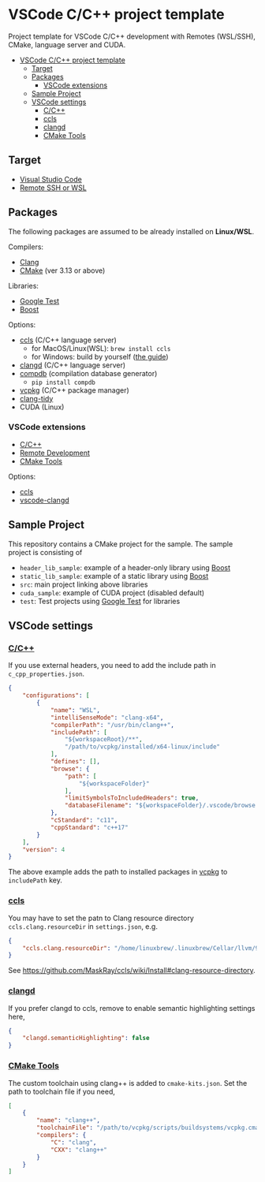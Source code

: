 # VSCode C/C++ project template

Project template for VSCode C/C++ development with Remotes (WSL/SSH), CMake, language server and CUDA.

- [VSCode C/C++ project template](#vscode-cc-project-template)
  - [Target](#target)
  - [Packages](#packages)
    - [VSCode extensions](#vscode-extensions)
  - [Sample Project](#sample-project)
  - [VSCode settings](#vscode-settings)
    - [C/C++](#cc)
    - [ccls](#ccls)
    - [clangd](#clangd)
    - [CMake Tools](#cmake-tools)

## Target

*   [Visual Studio Code](https://code.visualstudio.com)
*   [Remote SSH or WSL](https://marketplace.visualstudio.com/items?itemName=ms-vscode-remote.vscode-remote-extensionpack)

## Packages

The following packages are assumed to be already installed on **Linux/WSL**. 

Compilers:

*   [Clang](https://clang.llvm.org)
*   [CMake](https://cmake.org) (ver 3.13 or above)

Libraries:

*   [Google Test](https://github.com/google/googletest)
*   [Boost](https://www.boost.org)

Options:

*   [ccls](https://github.com/MaskRay/ccls) (C/C++ language server)
    *   for MacOS/Linux(WSL): `brew install ccls`
    *   for Windows: build by yourself ([the guide](https://cxuesong.com/archives/1067))
*   [clangd](https://clang.llvm.org/extra/clangd/) (C/C++ language server)
*   [compdb](https://github.com/Sarcasm/compdb) (compilation database generator)
    *   `pip install compdb`
*   [vcpkg](https://github.com/microsoft/vcpkg) (C/C++ package manager)
*   [clang-tidy](https://clang.llvm.org/extra/clang-tidy/)
*   CUDA (Linux)

### VSCode extensions

*   [C/C++](https://marketplace.visualstudio.com/items?itemName=ms-vscode.cpptools)
*   [Remote Development](https://marketplace.visualstudio.com/items?itemName=ms-vscode-remote.vscode-remote-extensionpack)
*   [CMake Tools](https://marketplace.visualstudio.com/items?itemName=ms-vscode.cmake-tools)

Options:

*   [ccls](https://marketplace.visualstudio.com/items?itemName=ccls-project.ccls)
*   [vscode-clangd](https://marketplace.visualstudio.com/items?itemName=llvm-vs-code-extensions.vscode-clangd)


## Sample Project

This repository contains a CMake project for the sample. The sample project is consisting of

*   `header_lib_sample`: example of a header-only library using [Boost](https://www.boost.org)
*   `static_lib_sample`: example of a static library using [Boost](https://www.boost.org)
*   `src`: main project linking above libraries
*   `cuda_sample`: example of CUDA project (disabled default)
*   `test`: Test projects using [Google Test](https://github.com/google/googletest) for libraries

## VSCode settings

### [C/C++](https://marketplace.visualstudio.com/items?itemName=ms-vscode.cpptools)

If you use external headers, you need to add the include path in `c_cpp_properties.json`.

```json
{
    "configurations": [
        {
            "name": "WSL",
            "intelliSenseMode": "clang-x64",
            "compilerPath": "/usr/bin/clang++",
            "includePath": [
                "${workspaceRoot}/**",
                "/path/to/vcpkg/installed/x64-linux/include"
            ],
            "defines": [],
            "browse": {
                "path": [
                    "${workspaceFolder}"
                ],
                "limitSymbolsToIncludedHeaders": true,
                "databaseFilename": "${workspaceFolder}/.vscode/browse.vc.db"
            },
            "cStandard": "c11",
            "cppStandard": "c++17"
        }
    ],
    "version": 4
}
```

The above example adds the path to installed packages in [vcpkg](https://github.com/microsoft/vcpkg) to `includePath` key.

### [ccls](https://marketplace.visualstudio.com/items?itemName=ccls-project.ccls)

You may have to set the patn to Clang resource directory `ccls.clang.resourceDir` in `settings.json`, e.g.
```json
{
    "ccls.clang.resourceDir": "/home/linuxbrew/.linuxbrew/Cellar/llvm/9.0.0_1/lib/clang/9.0.0/"
}
```
See https://github.com/MaskRay/ccls/wiki/Install#clang-resource-directory.

### [clangd](https://marketplace.visualstudio.com/items?itemName=llvm-vs-code-extensions.vscode-clangd)

If you prefer clangd to ccls, remove to enable semantic highlighting settings here,
```json
{
    "clangd.semanticHighlighting": false
}
```

### [CMake Tools](https://marketplace.visualstudio.com/items?itemName=ms-vscode.cmake-tools)

The custom toolchain using clang++ is added to `cmake-kits.json`. Set the path to toolchain file if you need,

```json
[
    {
        "name": "clang++",
        "toolchainFile": "/path/to/vcpkg/scripts/buildsystems/vcpkg.cmake",
        "compilers": {
            "C": "clang",
            "CXX": "clang++"
        }
    }
]
```
